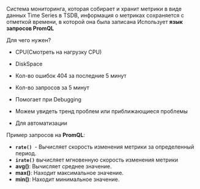 
Система мониторинга, которая собирает и хранит метрики в виде данных Time Series в TSDB, информация о метриках сохраняется с отметкой времени, в которой она была записана
Использует **язык запросов PromQL**


Для чего нужен?
- CPU(Смотреть на нагрузку CPU)
- DiskSpace
- Кол-во ошибок 404 за последние 5 минут
- Кол-во запросов за 5 минут

- Помогает при Debugging
- Можем увидеть тренд проблем или приближающиеся проблемы
- Для автоматизации

Пример запросов на **PromQL**:
- **`rate() `**- Вычисляет скорость изменения метрики за определенный период.
- **`irate()`** вычисляет мгновенную скорость изменения метрики
- **avg()**: Вычисляет среднее значение.
- **max()**: Находит максимальное значение.
- **min()**: Находит минимальное значение.